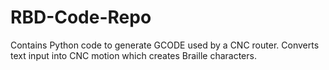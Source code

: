 # RBD-Code-Repo
Contains Python code to generate GCODE used by a CNC router. Converts text input into CNC motion which creates Braille characters.
